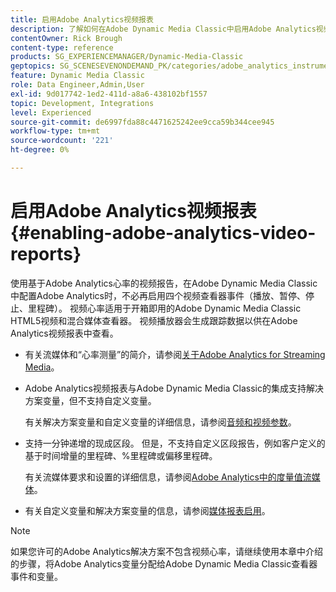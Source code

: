 ```yaml
---
title: 启用Adobe Analytics视频报表
description: 了解如何在Adobe Dynamic Media Classic中启用Adobe Analytics视频报表。
contentOwner: Rick Brough
content-type: reference
products: SG_EXPERIENCEMANAGER/Dynamic-Media-Classic
geptopics: SG_SCENESEVENONDEMAND_PK/categories/adobe_analytics_instrumentation_kit
feature: Dynamic Media Classic
role: Data Engineer,Admin,User
exl-id: 9d017742-1ed2-411d-a8a6-438102bf1557
topic: Development, Integrations
level: Experienced
source-git-commit: de6997fda88c4471625242ee9cca59b344cee945
workflow-type: tm+mt
source-wordcount: '221'
ht-degree: 0%

---
```


# 启用Adobe Analytics视频报表{#enabling-adobe-analytics-video-reports}

使用基于Adobe Analytics心率的视频报告，在Adobe Dynamic Media Classic中配置Adobe Analytics时，不必再启用四个视频查看器事件（播放、暂停、停止、里程碑）。 视频心率适用于开箱即用的Adobe Dynamic Media Classic HTML5视频和混合媒体查看器。 视频播放器会生成跟踪数据以供在Adobe Analytics视频报表中查看。

* 有关流媒体和“心率测量”的简介，请参阅[关于Adobe Analytics for Streaming Media](https://experienceleague.adobe.com/en/docs/media-analytics/using/media-overview)。

* Adobe Analytics视频报表与Adobe Dynamic Media Classic的集成支持解决方案变量，但不支持自定义变量。

  有关解决方案变量和自定义变量的详细信息，请参阅[音频和视频参数](https://experienceleague.adobe.com/en/docs/media-analytics/using/implementation/variables/audio-video-parameters)。

* 支持一分钟递增的现成区段。 但是，不支持自定义区段报告，例如客户定义的基于时间增量的里程碑、%里程碑或偏移里程碑。

  有关流媒体要求和设置的详细信息，请参阅[Adobe Analytics中的度量值流媒体](https://experienceleague.adobe.com/en/docs/media-analytics/using/media-overview)。

* 有关自定义变量和解决方案变量的信息，请参阅[媒体报表启用](https://experienceleague.adobe.com/en/docs/media-analytics/using/media-reports/media-reports-enable#media-reports)。

>[!NOTE]
>
>如果您许可的Adobe Analytics解决方案不包含视频心率，请继续使用本章中介绍的步骤，将Adobe Analytics变量分配给Adobe Dynamic Media Classic查看器事件和变量。
